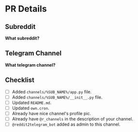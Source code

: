 # PR Details

## Subreddit

__What subreddit?__

## Telegram Channel

__What telegram channel?__

## Checklist

- [ ] Added `channels/%SUB_NAME%/app.py` file.
- [ ] Added `channels/%SUB_NAME%/__init__.py` file.
- [ ] Updated `README.md`.
- [ ] Updated `own.cron`.
- [ ] Already have nice channel's profile pic.
- [ ] Already have `@r_channels` in the description of your channel.
- [ ] `@reddit2telegram_bot` added as admin to this channel.
